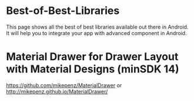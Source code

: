 # Best-of-Best-Libraries
This page shows all the best of best libraries available out there in Android. It will help you to integrate your app with advanced component in Android.

# Material Drawer for Drawer Layout with Material Designs (minSDK 14)
https://github.com/mikepenz/MaterialDrawer or http://mikepenz.github.io/MaterialDrawer/
